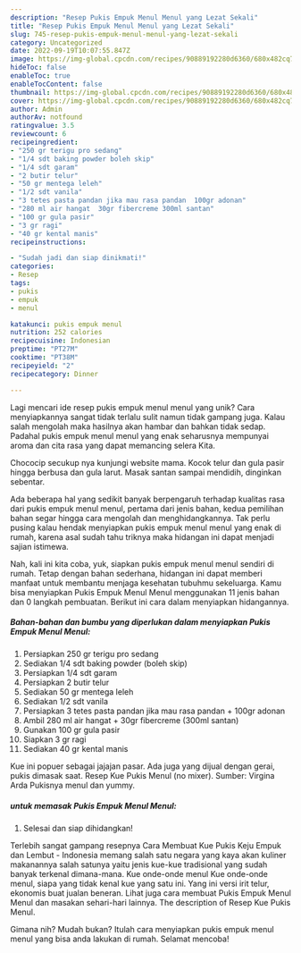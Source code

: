 ```yaml
---
description: "Resep Pukis Empuk Menul Menul yang Lezat Sekali"
title: "Resep Pukis Empuk Menul Menul yang Lezat Sekali"
slug: 745-resep-pukis-empuk-menul-menul-yang-lezat-sekali
category: Uncategorized
date: 2022-09-19T10:07:55.847Z
image: https://img-global.cpcdn.com/recipes/90889192280d6360/680x482cq70/pukis-empuk-menul-menul-foto-resep-utama.jpg
hideToc: false
enableToc: true
enableTocContent: false
thumbnail: https://img-global.cpcdn.com/recipes/90889192280d6360/680x482cq70/pukis-empuk-menul-menul-foto-resep-utama.jpg
cover: https://img-global.cpcdn.com/recipes/90889192280d6360/680x482cq70/pukis-empuk-menul-menul-foto-resep-utama.jpg
author: Admin
authorAv: notfound
ratingvalue: 3.5
reviewcount: 6
recipeingredient:
- "250 gr terigu pro sedang"
- "1/4 sdt baking powder boleh skip"
- "1/4 sdt garam"
- "2 butir telur"
- "50 gr mentega leleh"
- "1/2 sdt vanila"
- "3 tetes pasta pandan jika mau rasa pandan  100gr adonan"
- "280 ml air hangat  30gr fibercreme 300ml santan"
- "100 gr gula pasir"
- "3 gr ragi"
- "40 gr kental manis"
recipeinstructions:

- "Sudah jadi dan siap dinikmati!"
categories:
- Resep
tags:
- pukis
- empuk
- menul

katakunci: pukis empuk menul 
nutrition: 252 calories
recipecuisine: Indonesian
preptime: "PT27M"
cooktime: "PT38M"
recipeyield: "2"
recipecategory: Dinner

---
```





Lagi mencari ide resep pukis empuk menul menul yang unik? Cara menyiapkannya sangat tidak terlalu sulit namun tidak gampang juga. Kalau salah mengolah maka hasilnya akan hambar dan bahkan tidak sedap. Padahal pukis empuk menul menul yang enak seharusnya mempunyai aroma dan cita rasa yang dapat memancing selera Kita.





Chococip secukup nya kunjungi website mama. Kocok telur dan gula pasir hingga berbusa dan gula larut. Masak santan sampai mendidih, dinginkan sebentar.

Ada beberapa hal yang sedikit banyak berpengaruh terhadap kualitas rasa dari pukis empuk menul menul, pertama dari jenis bahan, kedua pemilihan bahan segar hingga cara mengolah dan menghidangkannya. Tak perlu pusing kalau hendak menyiapkan pukis empuk menul menul yang enak di rumah, karena asal sudah tahu triknya maka hidangan ini dapat menjadi sajian istimewa.






Nah, kali ini kita coba, yuk, siapkan pukis empuk menul menul sendiri di rumah. Tetap dengan bahan sederhana, hidangan ini dapat memberi manfaat untuk membantu menjaga kesehatan tubuhmu sekeluarga. Kamu bisa menyiapkan Pukis Empuk Menul Menul menggunakan 11 jenis bahan dan 0 langkah pembuatan. Berikut ini cara dalam menyiapkan hidangannya.

<!--inarticleads1-->

##### Bahan-bahan dan bumbu yang diperlukan dalam menyiapkan Pukis Empuk Menul Menul:

1. Persiapkan 250 gr terigu pro sedang
1. Sediakan 1/4 sdt baking powder (boleh skip)
1. Persiapkan 1/4 sdt garam
1. Persiapkan 2 butir telur
1. Sediakan 50 gr mentega leleh
1. Sediakan 1/2 sdt vanila
1. Persiapkan 3 tetes pasta pandan jika mau rasa pandan + 100gr adonan
1. Ambil 280 ml air hangat + 30gr fibercreme (300ml santan)
1. Gunakan 100 gr gula pasir
1. Siapkan 3 gr ragi
1. Sediakan 40 gr kental manis


Kue ini popuer sebagai jajajan pasar. Ada juga yang dijual dengan gerai, pukis dimasak saat. Resep Kue Pukis Menul (no mixer). Sumber: Virgina Arda Pukisnya menul dan yummy. 

<!--inarticleads2-->

#####  untuk memasak Pukis Empuk Menul Menul:


1. Selesai dan siap dihidangkan!

Terlebih sangat gampang resepnya Cara Membuat Kue Pukis Keju Empuk dan Lembut - Indonesia memang salah satu negara yang kaya akan kuliner makanannya salah satunya yaitu jenis kue-kue tradisional yang sudah banyak terkenal dimana-mana. Kue onde-onde menul Kue onde-onde menul, siapa yang tidak kenal kue yang satu ini. Yang ini versi irit telur, ekonomis buat jualan beneran. Lihat juga cara membuat Pukis Empuk Menul Menul dan masakan sehari-hari lainnya. The description of Resep Kue Pukis Menul. 

Gimana nih? Mudah bukan? Itulah cara menyiapkan pukis empuk menul menul yang bisa anda lakukan di rumah. Selamat mencoba!
